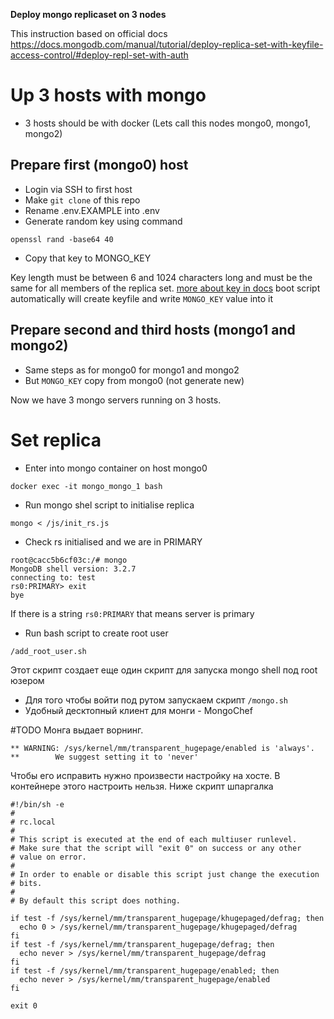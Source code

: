 **Deploy mongo replicaset on 3 nodes**

This instruction based on official docs
https://docs.mongodb.com/manual/tutorial/deploy-replica-set-with-keyfile-access-control/#deploy-repl-set-with-auth

# Up 3 hosts with mongo
* 3 hosts should be with docker (Lets call this nodes mongo0, mongo1, mongo2)
## Prepare first (mongo0) host
* Login via SSH to first host
* Make `git clone` of this repo
* Rename .env.EXAMPLE into .env
* Generate random key using command
```
openssl rand -base64 40
```
* Copy that key to MONGO_KEY

Key length must be between 6 and 1024 characters long and must be the same for all members of the replica set.
[more about key in docs](https://docs.mongodb.com/v3.6/tutorial/enforce-keyfile-access-control-in-existing-replica-set/#create-a-keyfile)
boot script automatically will create keyfile and write `MONGO_KEY` value into it 

## Prepare second and third hosts (mongo1 and mongo2)
* Same steps as for mongo0 for mongo1 and mongo2
* But `MONGO_KEY` copy from mongo0 (not generate new) 

Now we have 3 mongo servers running on 3 hosts.

# Set replica
* Enter into mongo container on host mongo0
```
docker exec -it mongo_mongo_1 bash
```
* Run mongo shel script to initialise replica
```
mongo < /js/init_rs.js
```
* Check rs initialised and we are in PRIMARY
```
root@cacc5b6cf03c:/# mongo
MongoDB shell version: 3.2.7
connecting to: test
rs0:PRIMARY> exit
bye
```
If there is a string `rs0:PRIMARY` that means server is primary
* Run bash script to create root user
```
/add_root_user.sh
```
Этот скрипт создает еще один скрипт для запуска mongo shell под root юзером 
* Для того чтобы войти под рутом запускаем скрипт `/mongo.sh`
* Удобный десктопный клиент для монги - MongoChef


#TODO
Монга выдает ворнинг. 
```
** WARNING: /sys/kernel/mm/transparent_hugepage/enabled is 'always'.
**        We suggest setting it to 'never'
```

Чтобы его исправить нужно произвести настройку на хосте. В контейнере этого настроить нельзя.
Ниже скрипт шпаргалка
```
#!/bin/sh -e
#
# rc.local
#
# This script is executed at the end of each multiuser runlevel.
# Make sure that the script will "exit 0" on success or any other
# value on error.
#
# In order to enable or disable this script just change the execution
# bits.
#
# By default this script does nothing.

if test -f /sys/kernel/mm/transparent_hugepage/khugepaged/defrag; then
  echo 0 > /sys/kernel/mm/transparent_hugepage/khugepaged/defrag
fi
if test -f /sys/kernel/mm/transparent_hugepage/defrag; then
  echo never > /sys/kernel/mm/transparent_hugepage/defrag
fi
if test -f /sys/kernel/mm/transparent_hugepage/enabled; then
  echo never > /sys/kernel/mm/transparent_hugepage/enabled
fi

exit 0
```